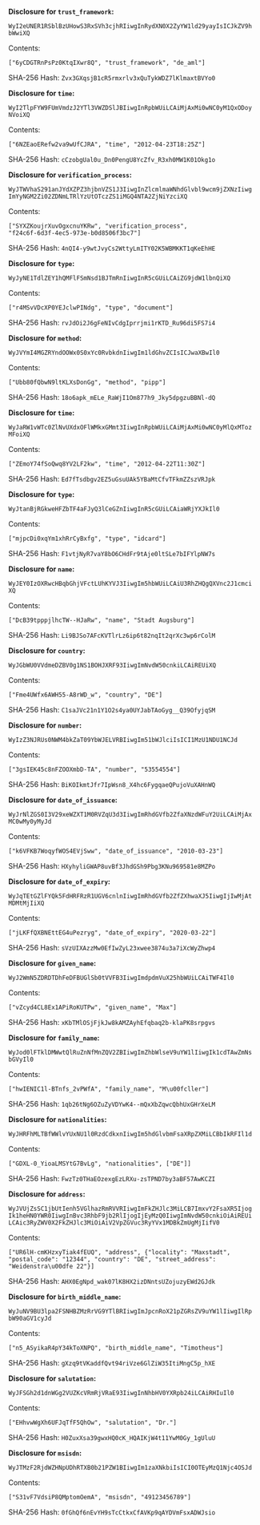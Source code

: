 __Disclosure for `trust_framework`:__

```
WyI2eUNER1RSblBzUHowS3RxSVh3cjhRIiwgInRydXN0X2ZyYW1ld29yayIsICJkZV9h
bWwiXQ
```

Contents:

```
["6yCDGTRnPsPz0KtqIXwr8Q", "trust_framework", "de_aml"]
```

SHA-256 Hash: `Zvx3GXqsjB1cR5rmxrlv3xQuTykWDZ7lKlmaxtBVYo0`

__Disclosure for `time`:__

```
WyI2TlpFYW9FUmVmdzJ2YTl3VWZDSlJBIiwgInRpbWUiLCAiMjAxMi0wNC0yM1QxODoy
NVoiXQ
```

Contents:

```
["6NZEaoERefw2va9wUfCJRA", "time", "2012-04-23T18:25Z"]
```

SHA-256 Hash: `cCzobgUal0u_Dn0PengU8YcZfv_R3xh0MW1K01Okg1o`

__Disclosure for `verification_process`:__

```
WyJTWVhaS291anJYdXZPZ3hjbnVZS1J3IiwgInZlcmlmaWNhdGlvbl9wcm9jZXNzIiwg
ImYyNGM2Zi02ZDNmLTRlYzUtOTczZS1iMGQ4NTA2ZjNiYzciXQ
```

Contents:

```
["SYXZKoujrXuvOgxcnuYKRw", "verification_process",
"f24c6f-6d3f-4ec5-973e-b0d8506f3bc7"]
```

SHA-256 Hash: `4nQI4-y9wtJvyCs2WttyLmITY02K5WBMKKT1qKeEhHE`

__Disclosure for `type`:__

```
WyJyNE1TdlZEY1hQMFlFSmNsd1BJTmRnIiwgInR5cGUiLCAiZG9jdW1lbnQiXQ
```

Contents:

```
["r4MSvVDcXP0YEJclwPINdg", "type", "document"]
```

SHA-256 Hash: `rvJdOi2J6gFeNIvCdgIprrjmi1rKTD_Ru96di5FS7i4`

__Disclosure for `method`:__

```
WyJVYmI4MGZRYndOOWx0S0xYc0RvbkdnIiwgIm1ldGhvZCIsICJwaXBwIl0
```

Contents:

```
["Ubb80fQbwN9ltKLXsDonGg", "method", "pipp"]
```

SHA-256 Hash: `18o6apk_mELe_RaWjI1Om877h9_Jky5dpgzuBBNl-dQ`

__Disclosure for `time`:__

```
WyJaRW1vWTc0ZlNvUXdxOFlWMkxGMmt3IiwgInRpbWUiLCAiMjAxMi0wNC0yMlQxMToz
MFoiXQ
```

Contents:

```
["ZEmoY74fSoQwq8YV2LF2kw", "time", "2012-04-22T11:30Z"]
```

SHA-256 Hash: `Ed7fTsdbgv2EZ5uGsuUAk5YBaMtCfvTFkmZZszVRJpk`

__Disclosure for `type`:__

```
WyJtanBjRGkweHFZbTF4aFJyQ3lCeGZnIiwgInR5cGUiLCAiaWRjYXJkIl0
```

Contents:

```
["mjpcDi0xqYm1xhRrCyBxfg", "type", "idcard"]
```

SHA-256 Hash: `F1vtjNyR7vaY8bO6CHdFr9tAje0ltSLe7bIFYlpNW7s`

__Disclosure for `name`:__

```
WyJEY0IzOXRwcHBqbGhjVFctLUhKYVJ3IiwgIm5hbWUiLCAiU3RhZHQgQXVnc2J1cmci
XQ
```

Contents:

```
["DcB39tpppjlhcTW--HJaRw", "name", "Stadt Augsburg"]
```

SHA-256 Hash: `Li9BJSo7AFcKVTlrLz6ip6t82nqIt2qrXc3wp6rColM`

__Disclosure for `country`:__

```
WyJGbWU0VVdmeDZBV0g1NS1BOHJXRF93IiwgImNvdW50cnkiLCAiREUiXQ
```

Contents:

```
["Fme4UWfx6AWH55-A8rWD_w", "country", "DE"]
```

SHA-256 Hash: `C1saJVc21n1Y1O2s4ya0UYJabTAoGyg__Q39OfyjqSM`

__Disclosure for `number`:__

```
WyIzZ3NJRUs0NWM4bkZaT09YbWJELVRBIiwgIm51bWJlciIsICI1MzU1NDU1NCJd
```

Contents:

```
["3gsIEK45c8nFZOOXmbD-TA", "number", "53554554"]
```

SHA-256 Hash: `BiKOIkmtJfr7IpWsn8_X4hc6FygqaeQPujoVuXAHnWQ`

__Disclosure for `date_of_issuance`:__

```
WyJrNlZGS0I3V29xeWZXT1M0RVZqU3d3IiwgImRhdGVfb2ZfaXNzdWFuY2UiLCAiMjAx
MC0wMy0yMyJd
```

Contents:

```
["k6VFKB7WoqyfWOS4EVjSww", "date_of_issuance", "2010-03-23"]
```

SHA-256 Hash: `HXyhyliGWAP8uvBf3JhdGSh9Pbg3KNu969581e8MZPo`

__Disclosure for `date_of_expiry`:__

```
WyJqTEtGZlFYQk5FdHRFRzR1UGV6cnlnIiwgImRhdGVfb2ZfZXhwaXJ5IiwgIjIwMjAt
MDMtMjIiXQ
```

Contents:

```
["jLKFfQXBNEttEG4uPezryg", "date_of_expiry", "2020-03-22"]
```

SHA-256 Hash: `sVzUIXAzzMw0EfIwZyL23xwee3874u3a7iXcWyZhwp4`

__Disclosure for `given_name`:__

```
WyJ2WmN5ZDRDTDhFeDFBUGlSb0tVVFB3IiwgImdpdmVuX25hbWUiLCAiTWF4Il0
```

Contents:

```
["vZcyd4CL8Ex1APiRoKUTPw", "given_name", "Max"]
```

SHA-256 Hash: `xKbTMlOSjFjkJw8kAMZAyhEfqbaq2b-klaPK8srpgvs`

__Disclosure for `family_name`:__

```
WyJod0lFTklDMWwtQlRuZnNfMnZQV2ZBIiwgImZhbWlseV9uYW1lIiwgIk1cdTAwZmNs
bGVyIl0
```

Contents:

```
["hwIENIC1l-BTnfs_2vPWfA", "family_name", "M\u00fcller"]
```

SHA-256 Hash: `1qb26tNg6OZuZyVDYwK4--mQxXbZqwcQbhUxGHrXeLM`

__Disclosure for `nationalities`:__

```
WyJHRFhMLTBfWWlvYUxNU1l0RzdCdkxnIiwgIm5hdGlvbmFsaXRpZXMiLCBbIkRFIl1d
```

Contents:

```
["GDXL-0_YioaLMSYtG7BvLg", "nationalities", ["DE"]]
```

SHA-256 Hash: `FwzTz0THaEOzexgEzLRXu-zsTPND7by3aBF57AwKCZI`

__Disclosure for `address`:__

```
WyJVUjZsSC1jbUtIenh5VGlhazRmRVVRIiwgImFkZHJlc3MiLCB7ImxvY2FsaXR5Ijog
Ik1heHN0YWR0IiwgInBvc3RhbF9jb2RlIjogIjEyMzQ0IiwgImNvdW50cnkiOiAiREUi
LCAic3RyZWV0X2FkZHJlc3MiOiAiV2VpZGVuc3RyYVx1MDBkZmUgMjIifV0
```

Contents:

```
["UR6lH-cmKHzxyTiak4fEUQ", "address", {"locality": "Maxstadt",
"postal_code": "12344", "country": "DE", "street_address":
"Weidenstra\u00dfe 22"}]
```

SHA-256 Hash: `AHX0EgNpd_wak07lK8HX2izDNntsUZojuzyEWd2GJdk`

__Disclosure for `birth_middle_name`:__

```
WyJuNV9BU3lpa2FSNHBZMzRrVG9YTlBRIiwgImJpcnRoX21pZGRsZV9uYW1lIiwgIlRp
bW90aGV1cyJd
```

Contents:

```
["n5_ASyikaR4pY34kToXNPQ", "birth_middle_name", "Timotheus"]
```

SHA-256 Hash: `gXzq9tVKaddfQvt94riVze6GlZiW35ItiMngC5p_hXE`

__Disclosure for `salutation`:__

```
WyJFSGh2d1dnWGg2VUZKcVRmRjVRaE93IiwgInNhbHV0YXRpb24iLCAiRHIuIl0
```

Contents:

```
["EHhvwWgXh6UFJqTfF5QhOw", "salutation", "Dr."]
```

SHA-256 Hash: `H0ZuxXsa39gwxHQ0cK_HQAIKjW4t11YwM0Gy_1gUluU`

__Disclosure for `msisdn`:__

```
WyJTMzF2RjdWZHNpUDhRTXB0b21PZW1BIiwgIm1zaXNkbiIsICI0OTEyMzQ1Njc4OSJd
```

Contents:

```
["S31vF7VdsiP8QMptomOemA", "msisdn", "49123456789"]
```

SHA-256 Hash: `0fGhQf6nEvYH9sTcCtkxCfAVKp9qAYDVmFsxADWJsio`